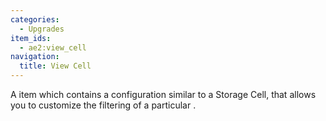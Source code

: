 ```yaml
---
categories:
  - Upgrades
item_ids:
  - ae2:view_cell
navigation:
  title: View Cell
---
```


A item which contains a configuration similar to a Storage Cell, that allows
you to customize the filtering of a particular <ItemLink
id="terminal"/>.

<RecipeFor id="view_cell" />

